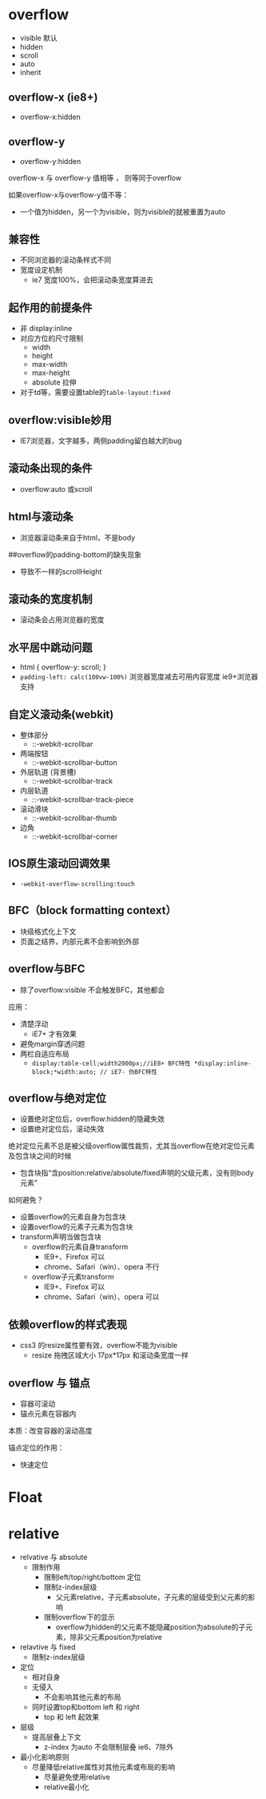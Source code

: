 # overflow
- visible 默认
- hidden
- scroll
- auto
- inherit

## overflow-x (ie8+)
- overflow-x:hidden
## overflow-y
- overflow-y:hidden

overflow-x 与 overflow-y 值相等 ， 则等同于overflow

如果overflow-x与overflow-y值不等：

- 一个值为hidden，另一个为visible，则为visible的就被重置为auto

## 兼容性
- 不同浏览器的滚动条样式不同
- 宽度设定机制
  - ie7 宽度100%，会把滚动条宽度算进去

## 起作用的前提条件
- 非 display:inline
- 对应方位的尺寸限制
  * width
  * height
  * max-width
  * max-height
  * absolute 拉伸
- 对于td等，需要设置table的`table-layout:fixed`

## overflow:visible妙用
- IE7浏览器，文字越多，两侧padding留白越大的bug

## 滚动条出现的条件
- overflow:auto 或scroll

## html与滚动条
- 浏览器滚动条来自于html，不是body

##overflow的padding-bottom的缺失现象
- 导致不一样的scrollHeight

## 滚动条的宽度机制
- 滚动条会占用浏览器的宽度

## 水平居中跳动问题
- html { overflow-y: scroll; }
- `padding-left: calc(100vw-100%)` 浏览器宽度减去可用内容宽度  ie9+浏览器支持

## 自定义滚动条(webkit)
- 整体部分
  * ::-webkit-scrollbar
- 两端按钮
  * ::-webkit-scrollbar-button
- 外层轨道 (背景槽)
  * ::-webkit-scrollbar-track
- 内层轨道
  * ::-webkit-scrollbar-track-piece
- 滚动滑块
  * ::-webkit-scrollbar-thumb
- 边角
  * ::-webkit-scrollbar-corner

## IOS原生滚动回调效果

- `-webkit-overflow-scrolling:touch`

## BFC（block formatting context）
- 块级格式化上下文
- 页面之结界，内部元素不会影响到外部

## overflow与BFC
- 除了overflow:visible 不会触发BFC，其他都会

应用：
 - 清楚浮动
   * iE7+ 才有效果
 - 避免margin穿透问题
 - 两栏自适应布局
   * `display:table-cell;width2000px;//iE8+ BFC特性
      *display:inline-block;*width:auto; // iE7- 伪BFC特性
     `

 ## overflow与绝对定位
 - 设置绝对定位后，overflow:hidden的隐藏失效
 - 设置绝对定位后，滚动失效

 绝对定位元素不总是被父级overflow属性裁剪，尤其当overflow在绝对定位元素及包含块之间的时候

 - 包含块指“含position:relative/absolute/fixed声明的父级元素，没有则body元素”

 如何避免？

 - 设置overflow的元素自身为包含块
 - 设置overflow的元素子元素为包含块
 - transform声明当做包含块
   * overflow的元素自身transform
     - IE9+、Firefox  可以
     - chrome、Safari（win）、opera 不行
   * overflow子元素transform
     - IE9+、Firefox  可以
     - chrome、Safari（win）、opera 可以

## 依赖overflow的样式表现

- css3 的resize属性要有效，overflow不能为visible
  * resize 拖拽区域大小 17px*17px 和滚动条宽度一样

## overflow 与 锚点
- 容器可滚动
- 锚点元素在容器内

本质：改变容器的滚动高度

锚点定位的作用：
- 快速定位


# Float

# relative
- relvative 与 absolute
    * 限制作用
        * 限制left/top/right/bottom 定位
        * 限制z-index层级
            * 父元素relative，子元素absolute，子元素的层级受到父元素的影响
        * 限制overflow下的显示
            * overflow为hidden的父元素不能隐藏position为absolute的子元素，除非父元素position为relative
- relavtive 与 fixed
    * 限制z-index层级
- 定位
    * 相对自身
    * 无侵入
        * 不会影响其他元素的布局
    * 同时设置top和bottom left 和 right
        * top 和 left 起效果
- 层级
    * 提高层叠上下文
        * z-index 为auto 不会限制层叠 ie6、7除外
- 最小化影响原则
    * 尽量降低relative属性对其他元素或布局的影响
        * 尽量避免使用relative
        * relative最小化
